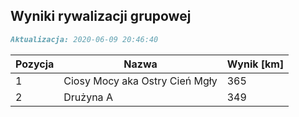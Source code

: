 ## Wyniki rywalizacji grupowej

```markdown
Aktualizacja: 2020-06-09 20:46:40
```

Pozycja | Nazwa | Wynik [km] |
------------ | -------------  | -------------
 1 |Ciosy Mocy aka Ostry Cień Mgły | 365 
 2 |Drużyna A | 349